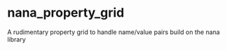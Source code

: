 # nana_property_grid
A rudimentary property grid to handle name/value pairs build on the nana library
